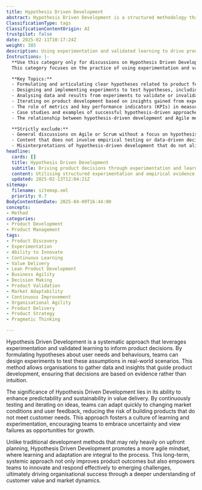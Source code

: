 ```yaml
---
title: Hypothesis Driven Development
abstract: Hypothesis Driven Development is a structured methodology that utilises experimentation and validated learning to guide product decisions. Originating from the need to make informed choices based on user needs and behaviours, this approach enables teams to formulate hypotheses and design experiments that test these assumptions in real-world contexts. Its importance lies in enhancing predictability and sustainability in delivering value, as it allows organisations to gather actionable data and insights that inform product development, thereby reducing reliance on intuition. By continuously testing and iterating on ideas, teams can swiftly adapt to evolving market conditions and user feedback, minimising the risk of developing products that fail to meet customer expectations. This methodology fosters a culture of learning and experimentation, encouraging teams to embrace uncertainty and view setbacks as opportunities for growth. In contrast to traditional development methods that often depend on extensive upfront planning, Hypothesis Driven Development promotes an agile mindset where learning and adaptation are central to the process. This long-term, systemic approach not only leads to improved product outcomes but also empowers teams to innovate and effectively tackle emerging challenges, ultimately contributing to organisational success through a more profound understanding of customer value and market dynamics.
ClassificationType: tags
ClassificationContentOrigin: AI
trustpilot: false
date: 2025-02-11T10:17:24Z
weight: 385
description: Using experimentation and validated learning to drive product decisions.
Instructions: |-
  **Use this category only for discussions on Hypothesis Driven Development.**  
  This category focuses on the practice of using experimentation and validated learning to inform and guide product development decisions. It emphasises the importance of formulating hypotheses, conducting experiments to test these hypotheses, and using the results to make informed choices that enhance product value and user satisfaction.

  **Key Topics:**
  - Formulating and articulating clear hypotheses related to product features or user behaviours.
  - Designing and implementing experiments to test hypotheses, including A/B testing and user feedback mechanisms.
  - Analysing data and results from experiments to validate or invalidate hypotheses.
  - Iterating on product development based on insights gained from experimentation.
  - The role of metrics and key performance indicators (KPIs) in measuring the success of hypotheses.
  - Case studies and examples of successful hypothesis-driven approaches in product development.
  - The relationship between hypothesis-driven development and Agile methodologies, including Scrum and Lean practices.

  **Strictly exclude:**
  - General discussions on Agile or Scrum without a focus on hypothesis formulation and experimentation.
  - Content that does not involve empirical testing or data-driven decision-making.
  - Misinterpretations of hypothesis-driven development that do not align with the principles of validated learning and experimentation.
headline:
  cards: []
  title: Hypothesis Driven Development
  subtitle: Driving product decisions through experimentation and learning to enhance value delivery and adapt to changing needs.
  content: Utilising structured experimentation and empirical evidence to inform product decisions enhances value delivery and responsiveness to user needs. Posts should explore methodologies for hypothesis formulation, testing, data analysis, and iterative learning, alongside frameworks that support decision-making in complex environments.
  updated: 2025-02-13T12:04:21Z
sitemap:
  filename: sitemap.xml
  priority: 0.7
BodyContentGenDate: 2025-04-09T16:44:00
concepts:
- Method
categories:
- Product Development
- Product Management
tags:
- Product Discovery
- Experimentation
- Ability to Innovate
- Continuous Learning
- Value Delivery
- Lean Product Development
- Business Agility
- Decision Making
- Product Validation
- Market Adaptability
- Continuous Improvement
- Organisational Agility
- Product Delivery
- Product Strategy
- Pragmatic Thinking

---
```

Hypothesis Driven Development is a systematic approach that leverages experimentation and validated learning to inform product decisions. By formulating hypotheses about user needs and behaviours, teams can design experiments to test these assumptions in real-world scenarios. This method allows organisations to gather data and insights that guide product development, ensuring that decisions are based on evidence rather than intuition.

The significance of Hypothesis Driven Development lies in its ability to enhance predictability and sustainability in value delivery. By continuously testing and iterating on ideas, teams can adapt quickly to changing market conditions and user feedback, reducing the risk of building products that do not meet customer needs. This approach fosters a culture of learning and experimentation, encouraging teams to embrace uncertainty and view failures as opportunities for growth.

Unlike traditional development methods that may rely heavily on upfront planning, Hypothesis Driven Development promotes a more agile mindset, where learning and adaptation are integral to the process. This long-term, systemic approach not only improves product outcomes but also empowers teams to innovate and respond effectively to emerging challenges, ultimately driving organisational success through a deeper understanding of customer value and market dynamics.
